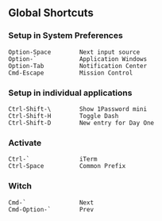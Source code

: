 ## Global Shortcuts ##

### Setup in System Preferences ###
```
Option-Space        Next input source
Option-`            Application Windows
Option-Tab          Notification Center
Cmd-Escape          Mission Control
```


### Setup in individual applications ###
```
Ctrl-Shift-\        Show 1Password mini
Ctrl-Shift-H        Toggle Dash
Ctrl-Shift-D        New entry for Day One
```

### Activate ###
```
Ctrl-`              iTerm
Ctrl-Space          Common Prefix
```

### Witch ###
```
Cmd-`               Next
Cmd-Option-`        Prev
```
